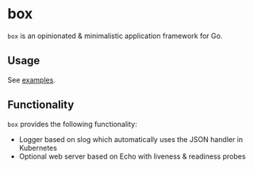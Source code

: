 # box

`box` is an opinionated & minimalistic application framework for Go.

## Usage

See [examples](examples/main.go).

## Functionality

`box` provides the following functionality:

* Logger based on slog which automatically uses the JSON handler in Kubernetes
* Optional web server based on Echo with liveness & readiness probes
